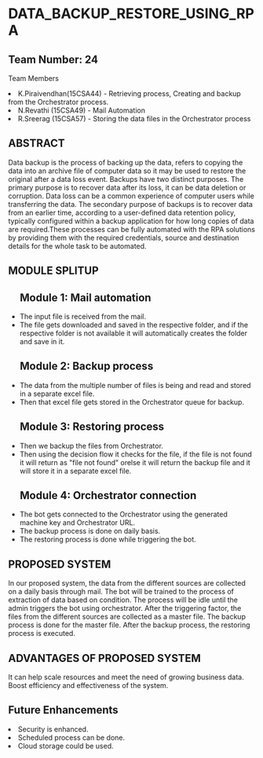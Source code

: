 # DATA_BACKUP_RESTORE_USING_RPA
## Team Number: 24 
Team Members <li>K.Piraivendhan(15CSA44) - Retrieving process, Creating and backup from the Orchestrator process.</li> <li>N.Revathi (15CSA49) - Mail Automation</li> <li>R.Sreerag (15CSA57) - Storing the data files in the Orchestrator process</li> 

## ABSTRACT
Data backup is the process of backing up the data, refers to copying the data into an archive file of computer data so it may be used to restore the original after a data loss event. Backups have two distinct purposes. The primary purpose is to recover data after its loss, it can be data deletion or corruption. Data loss can be a common experience of computer users while transferring the data. The secondary purpose of backups is to recover data from an earlier time, according to a user-defined data retention policy, typically configured within a backup application for how long copies of data are required.These processes can be fully automated with the RPA solutions by providing them with the required credentials, source and destination details for the whole task to be automated.

## MODULE SPLITUP
<ul>

## Module 1: Mail automation
   <li>The input file is received from the mail.</li>
   <li>The file gets downloaded and saved in the respective folder, and if the respective folder is not available it will automatically        creates the folder and save in it.</li>
   
## Module 2: Backup process
   <li>The data from the multiple number of files is  being and read and stored in a separate excel file.</li>
   <li>Then that excel file gets stored in the Orchestrator queue for backup.</li>
   
## Module 3: Restoring process
   <li>Then we backup the files from Orchestrator.</li> 
   <li>Then using the decision flow it checks for the file, if the file is not found it will return as "file not found" orelse it will          return the backup file and it will store it in a separate excel file. </li>
   
## Module 4: Orchestrator connection
   <li>The bot gets connected to the Orchestrator using the generated machine key and Orchestrator URL.</li>
   <li>The backup process is done on daily basis.</li>
   <li>The restoring process is done while triggering the bot.</li></ul>
   
## PROPOSED SYSTEM
In our proposed system, the data from the different sources are collected on a daily basis through mail. The bot will be trained to the process of extraction of data based on condition. The process will be idle until the admin triggers the bot using orchestrator. After the triggering factor, the files from the different sources are collected as a master file. The backup process is done for the master file. After the backup process, the restoring process is executed.

## ADVANTAGES OF PROPOSED SYSTEM
It can help scale resources and meet the need of growing business data. Boost efficiency and effectiveness of the system.

## Future Enhancements
<li>Security is enhanced.</li>
<li>Scheduled process can be done.</li>
<li>Cloud storage could be used.</li>

